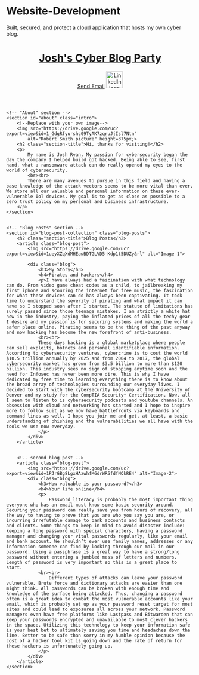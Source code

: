 # Website-Development
Built, secured, and protect a cloud application that hosts my own cyber blog.
<!DOCTYPE html>
<html lang="en">

<head>
    <meta charset="UTF-8" />
    <title>My Blog</title>
    <link rel="stylesheet" href="./assets/css/style.css" />
</head>

<body>
    <!-- navigation -->
    <header>
        <h1>
            <a href="/">
                Josh's Cyber Blog Party
            </a>
        </h1>
        <a href="mailto:jdryan1217@gmail.com" class="button">Send Email</a>
        <a href="https://www.linkedin.com/in/joshua-ryan-05487bb9/" class="linkedin"><img
                src="https://drive.google.com/uc?export=view&id=14GW-oOoadlMxUGs5FvKkgGkrihtkFyUh" alt="LinkedIn logo"
                height="45px"></a>
    </header>


    <!-- "About" section -->
    <section id="about" class="intro">
        <!--Replace with your own image-->
        <img src="https://drive.google.com/uc?export=view&id=1_GdgRfyurshc09TyAK7zqruJjIsl7Ntn"
            alt="Robert Smith picture" height=375px;>
        <h2 class="section-title">Hi, thanks for visiting!</h2>
        <p>
            My name is Josh Ryan. My passion for cybersecurity began the day the company I helped build got hacked. Being able to see, first hand, what a ransomware attack can do really opened my eyes to the world of cybersecurity.
            <br><br>
            There are many avenues to pursue in this field and having a base knowledge of the attack vectors seems to be more vital than ever. We store all our valuable and personal information on these ever-vulnerable IoT devices. My goal is to get as close as possible to a zero trust policy on my personal and business infrastructure.
        </p>
    </section>


    <!-- "Blog Posts" section -->
    <section id="blog-post-collection" class="blog-posts">
        <h2 class="section-title">Blog Posts</h2>
        <article class="blog-post">
            <img src="https://drive.google.com/uc?export=view&id=1ueyXZqXdMHEawBDTGLVD5-Kdp1t5DUZy&rl" alt="Image 1">

            <div class="blog">
                <h3>My Story</h3>
                <h4>Pirates and Hackers</h4>
                <p>I have always had a fascination with what technology can do. From video game cheat codes as a child, to jailbreaking my first iphone and scouring the internet for free music, the fascination for what these devices can do has always been captivating. It took time to understand the severity of pirating and what impact it can have so I stopped soon after I started. The statute of limitations has surely passed since those teenage mistakes. I am strictly a white hat now in the industry, paying the inflated prices of all the techy gear I desire and my passion is for securing systems and making the world a safer place online. Pirating seems to be the thing of the past anyway and now hacking has become the new forefront of anti-business.
                <br><br>
                These days hacking is a global marketplace where people can sell exploits, botnets and personal identifiable information. According to cybersecurity ventures, cybercrime is to cost the world $10.5 trillion annually by 2025 and from 2004 to 2017, the global cybersecurity market has grown from $3.5 billion to more than $120 billion. This industry sees no sign of stopping anytime soon and the need for Infosec has never been more dire. This is why I have dedicated my free time to learning everything there is to know about the broad array of technologies surrounding our everyday lives. I decided to start with the cybersecurity bootcamp at the University of Denver and my study for the CompTIA Security+ Certification. Now, all I seem to listen to is cybersecurity podcasts and youtube channels. An obsession with cloud and networking has started and I hope to inspire more to follow suit as we now have battlefronts via keyboards and command lines as well. I hope you join me and get, at least, a basic understanding of phishing and the vulnerabilities we all have with the tools we use now everyday.
                </p>
            </div>
        </article>


        <!-- second blog post -->
        <article class="blog-post">
            <img src="https://drive.google.com/uc?export=view&id=1PJrGBg8LgxHAzwhfM6drWR5fdfNQkRE4" alt="Image-2">
            <div class="blog">
                <h3>How valuable is your password?</h3>
                <h4>Your life online</h4>
                <p>
                    Password literacy is probably the most important thing everyone who has an email must know some basic security around. Securing your password can really save you from hours of recovery, all the way to having to prove that you are who you say you are, or incurring irrefutable damage to bank accounts and business contacts and clients. Some things to keep in mind to avoid disaster include: keeping a long password with special characters, having a password manager and changing your vital passwords regularly, like your email and bank account. We shouldn’t ever use family names, addresses or any information someone can find by looking through our mail in our password. Using a passphrase is a great way to have a strong/long password without entering a jumbled mess of letters and numbers. Length of password is very important so this is a great place to start.
                <br><br>
                    Different types of attacks can leave your password vulnerable. Brute force and dictionary attacks are easier than one might think. All passwords can be broken with enough time and knowledge of the surface being attacked. Thus, changing a password often is a great idea to combat the most vulnerable accounts like your email, which is probably set up as your password reset target for most sites and could lead to exposures all across your network. Password managers even have free platforms like Lastpass and Bitwarden that can keep your passwords encrypted and unavailable to most clever hackers in the space. Utilizing this technology to keep your information safe is your best bet to ultimately saving you time and headaches down the line. Better to be safe than sorry in my humble opinion because the cost of a hacker tool kit is going down and the rate of return for these hackers is unfortunately going up.
                </p>
            </div>
        </article>
    </section>
</body>

</html>


















